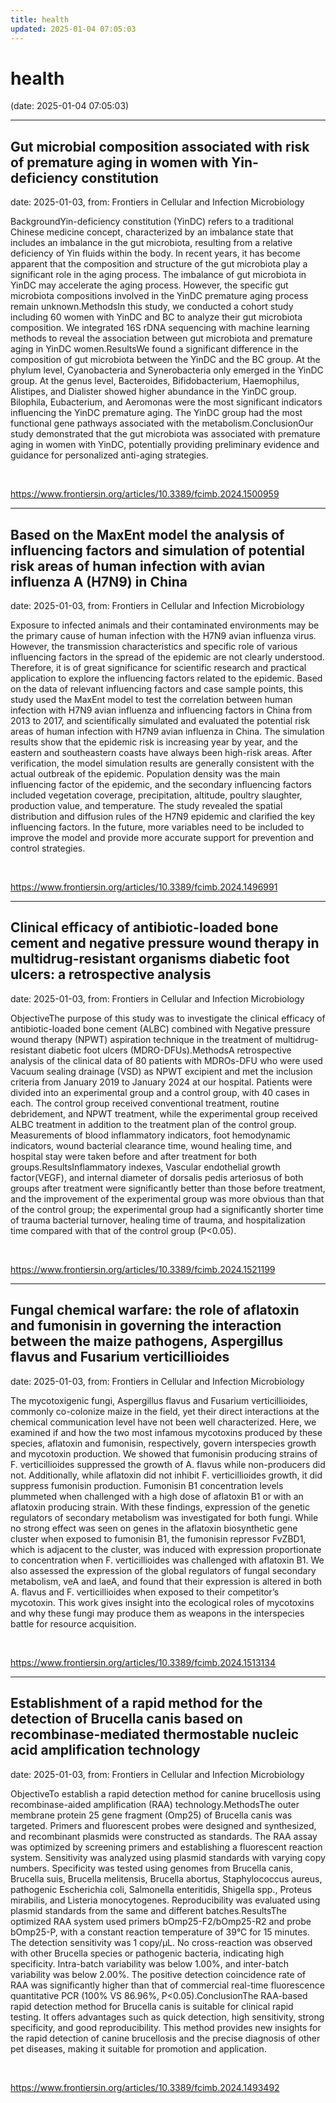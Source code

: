 ```yaml
---
title: health
updated: 2025-01-04 07:05:03
---
```


# health

(date: 2025-01-04 07:05:03)

---

## Gut microbial composition associated with risk of premature aging in women with Yin-deficiency constitution

date: 2025-01-03, from: Frontiers in Cellular and Infection Microbiology

BackgroundYin-deficiency constitution (YinDC) refers to a traditional Chinese medicine concept, characterized by an imbalance state that includes an imbalance in the gut microbiota, resulting from a relative deficiency of Yin fluids within the body. In recent years, it has become apparent that the composition and structure of the gut microbiota play a significant role in the aging process. The imbalance of gut microbiota in YinDC may accelerate the aging process. However, the specific gut microbiota compositions involved in the YinDC premature aging process remain unknown.MethodsIn this study, we conducted a cohort study including 60 women with YinDC and BC to analyze their gut microbiota composition. We integrated 16S rDNA sequencing with machine learning methods to reveal the association between gut microbiota and premature aging in YinDC women.ResultsWe found a significant difference in the composition of gut microbiota between the YinDC and the BC group. At the phylum level, Cyanobacteria and Synerobacteria only emerged in the YinDC group. At the genus level, Bacteroides, Bifidobacterium, Haemophilus, Alistipes, and Dialister showed higher abundance in the YinDC group. Bilophila, Eubacterium, and Aeromonas were the most significant indicators influencing the YinDC premature aging. The YinDC group had the most functional gene pathways associated with the metabolism.ConclusionOur study demonstrated that the gut microbiota was associated with premature aging in women with YinDC, potentially providing preliminary evidence and guidance for personalized anti-aging strategies. 

<br> 

<https://www.frontiersin.org/articles/10.3389/fcimb.2024.1500959>

---

## Based on the MaxEnt model the analysis of influencing factors and simulation of potential risk areas of human infection with avian influenza A (H7N9) in China

date: 2025-01-03, from: Frontiers in Cellular and Infection Microbiology

Exposure to infected animals and their contaminated environments may be the primary cause of human infection with the H7N9 avian influenza virus. However, the transmission characteristics and specific role of various influencing factors in the spread of the epidemic are not clearly understood. Therefore, it is of great significance for scientific research and practical application to explore the influencing factors related to the epidemic. Based on the data of relevant influencing factors and case sample points, this study used the MaxEnt model to test the correlation between human infection with H7N9 avian influenza and influencing factors in China from 2013 to 2017, and scientifically simulated and evaluated the potential risk areas of human infection with H7N9 avian influenza in China. The simulation results show that the epidemic risk is increasing year by year, and the eastern and southeastern coasts have always been high-risk areas. After verification, the model simulation results are generally consistent with the actual outbreak of the epidemic. Population density was the main influencing factor of the epidemic, and the secondary influencing factors included vegetation coverage, precipitation, altitude, poultry slaughter, production value, and temperature. The study revealed the spatial distribution and diffusion rules of the H7N9 epidemic and clarified the key influencing factors. In the future, more variables need to be included to improve the model and provide more accurate support for prevention and control strategies. 

<br> 

<https://www.frontiersin.org/articles/10.3389/fcimb.2024.1496991>

---

## Clinical efficacy of antibiotic-loaded bone cement and negative pressure wound therapy in multidrug-resistant organisms diabetic foot ulcers: a retrospective analysis

date: 2025-01-03, from: Frontiers in Cellular and Infection Microbiology

ObjectiveThe purpose of this study was to investigate the clinical efficacy of antibiotic-loaded bone cement (ALBC) combined with Negative pressure wound therapy (NPWT) aspiration technique in the treatment of multidrug-resistant diabetic foot ulcers (MDRO-DFUs).MethodsA retrospective analysis of the clinical data of 80 patients with MDROs-DFU who were used Vacuum sealing drainage (VSD) as NPWT excipient and met the inclusion criteria from January 2019 to January 2024 at our hospital. Patients were divided into an experimental group and a control group, with 40 cases in each. The control group received conventional treatment, routine debridement, and NPWT treatment, while the experimental group received ALBC treatment in addition to the treatment plan of the control group. Measurements of blood inflammatory indicators, foot hemodynamic indicators, wound bacterial clearance time, wound healing time, and hospital stay were taken before and after treatment for both groups.ResultsInflammatory indexes, Vascular endothelial growth factor(VEGF), and internal diameter of dorsalis pedis arteriosus of both groups after treatment were significantly better than those before treatment, and the improvement of the experimental group was more obvious than that of the control group; the experimental group had a significantly shorter time of trauma bacterial turnover, healing time of trauma, and hospitalization time compared with that of the control group (P<0.05). 

<br> 

<https://www.frontiersin.org/articles/10.3389/fcimb.2024.1521199>

---

## Fungal chemical warfare: the role of aflatoxin and fumonisin in governing the interaction between the maize pathogens, Aspergillus flavus and Fusarium verticillioides

date: 2025-01-03, from: Frontiers in Cellular and Infection Microbiology

The mycotoxigenic fungi, Aspergillus flavus and Fusarium verticillioides, commonly co-colonize maize in the field, yet their direct interactions at the chemical communication level have not been well characterized. Here, we examined if and how the two most infamous mycotoxins produced by these species, aflatoxin and fumonisin, respectively, govern interspecies growth and mycotoxin production. We showed that fumonisin producing strains of F. verticillioides suppressed the growth of A. flavus while non-producers did not. Additionally, while aflatoxin did not inhibit F. verticillioides growth, it did suppress fumonisin production. Fumonisin B1 concentration levels plummeted when challenged with a high dose of aflatoxin B1 or with an aflatoxin producing strain. With these findings, expression of the genetic regulators of secondary metabolism was investigated for both fungi. While no strong effect was seen on genes in the aflatoxin biosynthetic gene cluster when exposed to fumonisin B1, the fumonisin repressor FvZBD1, which is adjacent to the cluster, was induced with expression proportionate to concentration when F. verticillioides was challenged with aflatoxin B1. We also assessed the expression of the global regulators of fungal secondary metabolism, veA and laeA, and found that their expression is altered in both A. flavus and F. verticillioides when exposed to their competitor’s mycotoxin. This work gives insight into the ecological roles of mycotoxins and why these fungi may produce them as weapons in the interspecies battle for resource acquisition. 

<br> 

<https://www.frontiersin.org/articles/10.3389/fcimb.2024.1513134>

---

## Establishment of a rapid method for the detection of Brucella canis based on recombinase-mediated thermostable nucleic acid amplification technology

date: 2025-01-03, from: Frontiers in Cellular and Infection Microbiology

ObjectiveTo establish a rapid detection method for canine brucellosis using recombinase-aided amplification (RAA) technology.MethodsThe outer membrane protein 25 gene fragment (Omp25) of Brucella canis was targeted. Primers and fluorescent probes were designed and synthesized, and recombinant plasmids were constructed as standards. The RAA assay was optimized by screening primers and establishing a fluorescent reaction system. Sensitivity was analyzed using plasmid standards with varying copy numbers. Specificity was tested using genomes from Brucella canis, Brucella suis, Brucella melitensis, Brucella abortus, Staphylococcus aureus, pathogenic Escherichia coli, Salmonella enteritidis, Shigella spp., Proteus mirabilis, and Listeria monocytogenes. Reproducibility was evaluated using plasmid standards from the same and different batches.ResultsThe optimized RAA system used primers bOmp25-F2/bOmp25-R2 and probe bOmp25-P, with a constant reaction temperature of 39°C for 15 minutes. The detection sensitivity was 1 copy/μL. No cross-reaction was observed with other Brucella species or pathogenic bacteria, indicating high specificity. Intra-batch variability was below 1.00%, and inter-batch variability was below 2.00%. The positive detection coincidence rate of RAA was significantly higher than that of commercial real-time fluorescence quantitative PCR (100% VS 86.96%, P<0.05).ConclusionThe RAA-based rapid detection method for Brucella canis is suitable for clinical rapid testing. It offers advantages such as quick detection, high sensitivity, strong specificity, and good reproducibility. This method provides new insights for the rapid detection of canine brucellosis and the precise diagnosis of other pet diseases, making it suitable for promotion and application. 

<br> 

<https://www.frontiersin.org/articles/10.3389/fcimb.2024.1493492>

